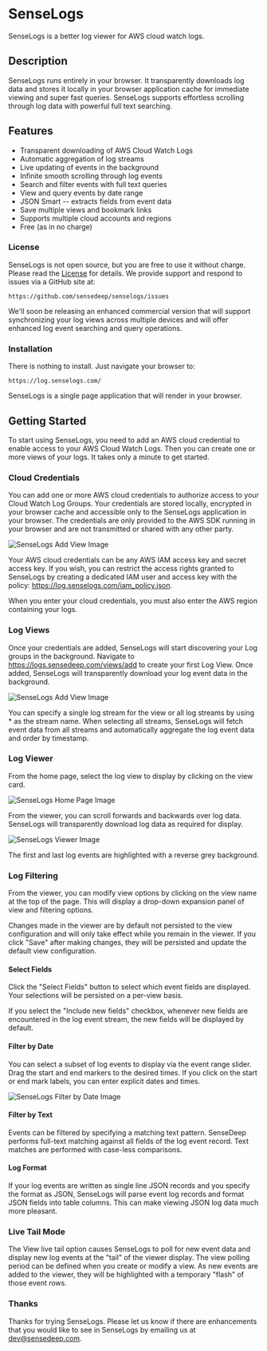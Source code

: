 SenseLogs
===

SenseLogs is a better log viewer for AWS cloud watch logs.

## Description

SenseLogs runs entirely in your browser. It transparently downloads log data and stores it locally in your browser application cache for immediate viewing and super fast queries. SenseLogs supports effortless scrolling through log data with powerful full text searching.

## Features

- Transparent downloading of AWS Cloud Watch Logs
- Automatic aggregation of log streams
- Live updating of events in the background
- Infinite smooth scrolling through log events
- Search and filter events with full text queries
- View and query events by date range
- JSON Smart -- extracts fields from event data
- Save multiple views and bookmark links
- Supports multiple cloud accounts and regions
- Free (as in no charge)

### License

SenseLogs is not open source, but you are free to use it without charge. Please read the [License](LICENSE.md) for details. We provide support and respond to issues via a GitHub site at:

    https://github.com/sensedeep/senselogs/issues

We'll soon be releasing an enhanced commercial version that will support synchronizing your log views across multiple devices and will offer enhanced log event searching and query operations.


### Installation

There is nothing to install. Just navigate your browser to:

    https://log.senselogs.com/

SenseLogs is a single page application that will render in your browser.

## Getting Started

To start using SenseLogs, you need to add an AWS cloud credential to enable access to your AWS Cloud Watch Logs. Then you can create one or more views of your logs. It takes only a minute to get started.

### Cloud Credentials

You can add one or more AWS cloud credentials to authorize access to your Cloud Watch Log Groups. Your credentials are stored locally, encrypted in your browser cache and accessible only to the SenseLogs application in your browser. The credentials are only provided to the AWS SDK running in your browser and are not transmitted or shared with any other party.

![SenseLogs Add View Image](https://raw.githubusercontent.com/sensedeep/senselogs/master/images/cloud-add.png)

Your AWS cloud credentials can be any AWS IAM access key and secret access key. If you wish, you can restrict the access rights granted to SenseLogs by creating a dedicated IAM user and access key with the policy: https://log.senselogs.com/iam_policy.json.

When you enter your cloud credentials, you must also enter the AWS region containing your logs.

### Log Views

Once your credentials are added, SenseLogs will start discovering your Log groups in the background. Navigate to https://logs.sensedeep.com/views/add to create your first Log View. Once added, SenseLogs will transparently download your log event data in the background.

![SenseLogs Add View Image](https://raw.githubusercontent.com/sensedeep/senselogs/master/images/view-add.png)

You can specify a single log stream for the view or all log streams by using * as the stream name. When selecting all streams, SenseLogs will fetch event data from all streams and automatically aggregate the log event data and order by timestamp.

### Log Viewer

From the home page, select the log view to display by clicking on the view card.

![SenseLogs Home Page Image](https://raw.githubusercontent.com/sensedeep/senselogs/master/images/home.png)

From the viewer, you can scroll forwards and backwards over log data. SenseLogs will transparently download log data as required for display.

![SenseLogs Viewer Image](https://raw.githubusercontent.com/sensedeep/senselogs/master/images/viewer.png)

The first and last log events are highlighted with a reverse grey background.

### Log Filtering

From the viewer, you can modify view options by clicking on the view name at the top of the page. This will display a drop-down expansion panel of view and filtering options.

Changes made in the viewer are by default not persisted to the view configuration and will only take effect while you remain in the viewer. If you click "Save" after making changes, they will be persisted and update the default view configuration.

#### Select Fields

Click the "Select Fields" button to select which event fields are displayed. Your selections will be persisted on a per-view basis.

If you select the "Include new fields" checkbox, whenever new fields are encountered in the log event stream, the new fields will be displayed by default.

#### Filter by Date

You can select a subset of log events to display via the event range slider. Drag the start and end markers to the desired times. If you click on the start or end mark labels, you can enter explicit dates and times.

![SenseLogs Filter by Date Image](https://raw.githubusercontent.com/sensedeep/senselogs/master/images/viewer-filtering.png)

#### Filter by Text

Events can be filtered by specifying a matching text pattern. SenseDeep performs full-text matching against all fields of the log event record. Text matches are performed with case-less comparisons.

#### Log Format

If your log events are written as single line JSON records and you specify the format as JSON, SenseLogs will parse event log records and format JSON fields into table columns. This can make viewing JSON log data much more pleasant.

### Live Tail Mode

The View live tail option causes SenseLogs to poll for new event data and display new log events at the "tail" of the viewer display. The view polling period can be defined when you create or modify a view. As new events are added to the viewer, they will be highlighted with a temporary "flash" of those event rows.

### Thanks

Thanks for trying SenseLogs. Please let us know if there are enhancements that you would like to see in SenseLogs by emailing us at dev@sensedeep.com.
